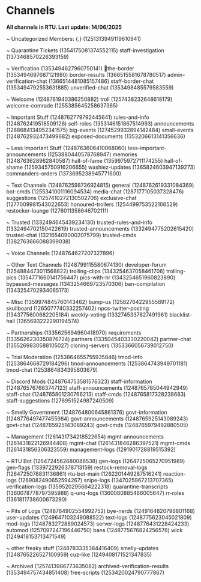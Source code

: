 # Channels
**All channels in RTU. Last update: 14/06/2025**

~ Uncategorized 
Members: {.} (1251313949119610941)

~ Quarantine Tickets (1354175081374552115)
staff-investigation (1373468570226393159)

~ Verification (1353494627960750141)
🚪the-border (1353494697687121980)
border-results (1366515581678780517)
admin-verification-chat (1366514481085157486)
staff-border-chat (1353494792553631885)
unverified-chat (1353498485579583559)

~ Welcome (1248761940386250882)
troll (1257438232648618179)
welcome-comrade (1255385645258637365)

~ Important Stuff (1248762779792445641)
rules-and-info (1248762419518509126)
self-roles (1353146151867514993)
announcements (1268684134952341575)
big-events (1274529932894142484)
small-events (1248762932473499682)
exposed-documents (1353206613141356636)

~ Less Important Stuff (1248763606410068060)
less-important-announcements (1253880440578768947)
memories (1248763628962840587)
hall-of-fame (1359975972711174255)
hall-of-shame (1259345750916206655)
washiez-updates (1365824603947139273)
commanders-orders (1373695238945771600)

~ Text Channels (1248762598736924815)
general (1248762619331084369)
bot-cmds (1255341001116094534)
media-chat (1287177105037328476)
suggestions (1257410272130502706)
exclusive-chat (1277009981543022653)
honoured-trollers (1254499753522106529)
restocker-lounge (1276011358646702111)

~ Trusted (1332494645439234130)
trusted-rules-and-info (1332494702150422619)
trusted-announcements (1332494775202615420)
trusted-chat (1321654090002075799)
trusted-cmds (1382763666088399038)

~ Voice Channels (1248764627207327896)

~ Other Text Channels (1248799115580674130)
developer-forum (1254884473011568822)
trolling-clips (1343254637058461706)
trolling-pics (1354771660141756447)
pics-with-hr (1343254651960823890)
bypassed-messages (1343254669723570306)
ban-compilation (1343254702934065173)

~ Misc (1359974845760143462)
bump-us (1258276422955569172)
skullboard (1265077740332257402)
npcs-twitter-posting (1343775600682205184)
weekly-voting (1332745337827491961)
blacklist-hall (1365693222290194574)

~ Partnerships (1335625694960418970)
requirements (1335626230350876724)
partners (1335045403330220042)
partner-chat (1355269830588105027)
cloning-servers (1353366056739012750)

~ Trial Moderation (1253864655755935846)
tmod-info (1253864668729184296)
tmod-announcements (1253864743949701181)
tmod-chat (1253864834395803679)

~ Discord Mods (1248764753581576323)
staff-information (1248765767663747123)
staff-announcements (1248765785044942949)
staff-chat (1248765801230766213)
staff-cmds (1248765817328238683)
staff-suggestions (1276951524987240509)

~ Smelly Government (1248764800645861376)
govt-information (1248776497477455984)
govt-announcements (1248765925143089243)
govt-chat (1248765925143089243)
govt-cmds (1248765979492880505)

~ Management (1261431734218522654)
mgmt-announcements (1261431822126944408)
mgmt-chat (1261431846286397521)
mgmt-cmds (1261431856306323559)
management-logs (1291901728819515392)

~ RTU Bot (1264724562680086538)
gen-logs (1264725065270951989)
gen-flags (1339722926378713159)
restock-removal-logs (1264725078831136861)
rtu-bot-main (1262201449287516241)
reaction-logs (1269082490652594267)
snipe-logs (1347025967213707365)
verification-logs (1359520295664222318)
quarantine-transcripts (1360078778797395988)
q-unq-logs (1360080885466005647)
rr-roles (1361811738600673290)

~ Pits of Logs (1248764902554992752)
bye-nerds (1249164820796801168)
user-updates (1249647103249088522)
text-logs (1248775623045021809)
mod-logs (1248783272889024573)
server-logs (1248776431228424233)
automod (1257097247196446750)
bans (1248775676824256576)
wick (1249418153713471549)

~ other freaky stuff (1248783335384416409)
smelly-updates (1248765226527100959)
cuz-like (1249408171521347835)

~ Archived (1257413986773635082)
archived-verification-results (1353494757434851408)
free-scripts (1253420024790777867)

